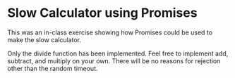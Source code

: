 # Slow Calculator using Promises
This was an in-class exercise showing how Promises could be used to make the slow calculator.

Only the divide function has been implemented. Feel free to implement add, subtract, and multiply on your own. There will be no reasons for rejection other than the random timeout.
